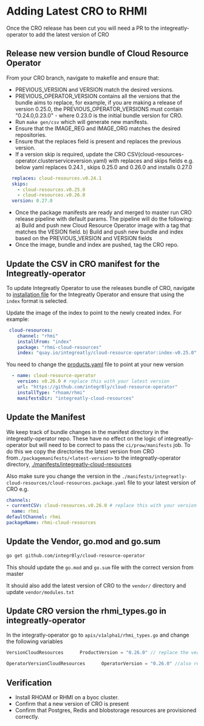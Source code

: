 # Adding Latest CRO to RHMI
Once the CRO release has been cut you will need a PR to the integreatly-operator to
add the latest version of CRO

## Release new version bundle of Cloud Resource Operator

From your CRO branch, navigate to makefile and ensure that:
- PREVIOUS_VERSION and VERSION match the desired versions.
- PREVIOUS_OPERATOR_VERSION contains all the versions that the bundle aims to replace, for example, if you are making a release of version 0.25.0, the PREVIOUS_OPERATOR_VERSIONS
must contain "0.24.0,0.23.0" - where 0.23.0 is the initial bundle version for CRO.
- Run `make gen/csv` which will generate new manifests.
- Ensure that the IMAGE_REG and IMAGE_ORG matches the desired repositories.
- Ensure that the replaces field is present and replaces the previous version.
- If a version skip is required, update the CRO CSV(cloud-resources-operator.clusterserviceversion.yaml) with replaces and skips fields e.g. below yaml replaces 0.24.1 , skips 0.25.0 and 0.26.0 and installs 0.27.0
```yaml
  replaces: cloud-resources.v0.24.1
  skips:
    - cloud-resources.v0.25.0
    - cloud-resources.v0.26.0
  version: 0.27.0
```
- Once the package manifests are ready and merged to master run CRO release pipeline with default params. The pipeline will do the following:
a) Build and push new Cloud Resource Operator image with a tag that matches the VESION field.
b) Build and push new bundle and index based on the PREVIOUS_VERSION and VERSION fields 
- Once the image, bundle and index are pushed, tag the CRO repo.

## Update the CSV in CRO manifest for the Integreatly-operator

To update Integreatly Operator to use the releases bundle of CRO, navigate to [installation file](https://github.com/integr8ly/integreatly-operator/blob/master/products/installation.yaml#L64) 
for the Integreatly Operator and ensure that using the `index` format is selected. 

Update the image of the index to point to the newly created index. For example:

```yaml
 cloud-resources:
    channel: "rhmi"
    installFrom: "index"
    package: "rhmi-cloud-resources"
    index: "quay.io/integreatly/cloud-resource-operator:index-v0.25.0"
```

You need to change the [products.yaml](https://github.com/integr8ly/integreatly-operator/blob/master/products/products.yaml) 
file to point at your new version
```yaml
  - name: cloud-resource-operator
    version: v0.26.0 # replace this with your latest version
    url: "https://github.com/integr8ly/cloud-resource-operator"
    installType: "rhoam/rhmi"
    manifestsDir: "integreatly-cloud-resources"
```

## Update the Manifest

We keep track of bundle changes in the manifest directory in the integreatly-operator repo. These have no effect on the 
logic of integreatly-operator but will need to be correct to pass the `ci/prow/manifests` job. To do this we copy the 
directories the latest version from CRO from`./packagemanifests/<latest-version>` to the 
integreatly-operator directory,
[./manifests/integreatly-cloud-resources](https://github.com/integr8ly/integreatly-operator/tree/master/manifests/integreatly-cloud-resources) 

Also make sure you change the version in the `./manifests/integreatly-cloud-resources/cloud-resources.package.yaml`
file to your latest version of CRO e.g.
```yaml
channels:
- currentCSV: cloud-resources.v0.26.0 # replace this with your version of CRO
  name: rhmi
defaultChannel: rhmi
packageName: rhmi-cloud-resources
```
 
## Update the Vendor, go.mod and go.sum

```bash
go get github.com/integr8ly/cloud-resource-operator
```
This should update the `go.mod` and `go.sum` file with the correct version from master

It should also add the latest version of CRO to the `vendor/` directory and update
`vendor/modules.txt`

## Update CRO version the rhmi_types.go in integreatly-operator

In the integratly-operator go to `apis/v1alpha1/rhmi_types.go` and change the following variables 

```go
VersionCloudResources      ProductVersion = "0.26.0" // replace the version wiht your new version here

OperatorVersionCloudResources      OperatorVersion = "0.26.0" //also replace it here
```

## Verification
- Install RHOAM or RHMI on a byoc cluster.
- Confirm that a new version of CRO is present
- Confirm that Postgres, Redis and blobstorage resources are provisioned correctly.

